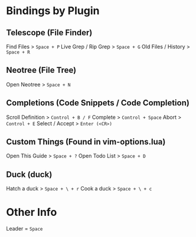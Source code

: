 # Bindings by Plugin
## Telescope (File Finder)
Find Files             >  `Space + P`
Live Grep / Rip Grep   >  `Space + G`
Old Files / History    >  `Space + R`

## Neotree (File Tree)
Open Neotree           >  `Space + N`

## Completions (Code Snippets / Code Completion)
Scroll Definition      >  `Control + B / F`
Complete               >  `Control + Space`
Abort                  >  `Control + E`
Select / Accept        >  `Enter (<CR>)`

## Custom Things (Found in vim-options.lua)
Open This Guide        >  `Space + ?`
Open Todo List         >  `Space + D`

## Duck (duck)
Hatch a duck           > `Space + \ + r`
Cook a duck            > `Space + \ + c`

# Other Info
Leader = `Space`

